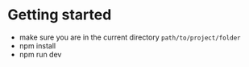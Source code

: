 # Getting started

- make sure you are in the current directory
`path/to/project/folder`
- npm install
- npm run dev